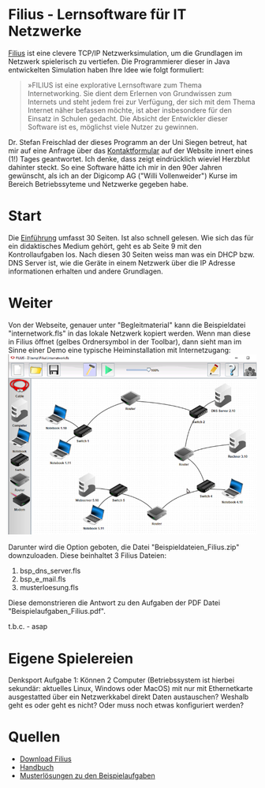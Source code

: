 # Filius - Lernsoftware für IT Netzwerke

[Filius](http://www.lernsoftware-filius.de) ist eine clevere TCP/IP Netzwerksimulation, um die Grundlagen im Netzwerk spielerisch zu vertiefen. Die Programmierer dieser in Java entwickelten Simulation haben Ihre Idee wie folgt formuliert:  

> »FILIUS ist eine explorative Lernsoftware zum Thema Internetworking. Sie
> dient dem Erlernen von Grundwissen zum Internets und steht jedem frei zur
> Verfügung, der sich mit dem Thema Internet näher befassen möchte, ist
> aber insbesondere für den Einsatz in Schulen gedacht. Die Absicht der
> Entwickler dieser Software ist es, möglichst viele Nutzer zu gewinnen. 

Dr. Stefan Freischlad der dieses Programm an der Uni Siegen betreut, hat mir auf eine Anfrage über das [Kontaktformular](http://www.lernsoftware-filius.de/Kontakt) auf der Website innert eines (1!) Tages geantwortet. Ich denke, dass zeigt eindrücklich wieviel Herzblut dahinter steckt. So eine Software hätte ich mir in den 90er Jahren gewünscht, als ich an der Digicomp AG ("Willi Vollenweider") Kurse im Bereich Betriebssyteme und Netzwerke gegeben habe.

# Start

Die [Einführung](http://www.lernsoftware-filius.de/downloads/Einfuehrung_Filius_2015.pdf) umfasst 30 Seiten. Ist also schnell gelesen. Wie sich das für ein didaktisches Medium gehört, geht es ab Seite 9 mit den Kontrollaufgaben los. Nach diesen 30 Seiten weiss man was ein DHCP bzw. DNS Server ist, wie die Geräte in einem Netzwerk über die IP Adresse informationen erhalten und andere Grundlagen.  

# Weiter

Von der Webseite, genauer unter "Begleitmaterial" kann die Beispieldatei "internetwork.fls" in das lokale Netzwerk kopiert werden. Wenn man diese in Filius öffnet (gelbes Ordnersymbol in der Toolbar), dann sieht man im Sinne einer Demo eine typische Heiminstallation mit Internetzugang:  
![Demo-Datei](../images/filius/internetworkfls.png)  

Darunter wird die Option geboten, die Datei "Beispieldateien_Filius.zip" downzuloaden. Diese beinhaltet 3 Filius Dateien:  
1. bsp_dns_server.fls
2. bsp_e_mail.fls
3. musterloesung.fls  

Diese demonstrieren die Antwort zu den Aufgaben der PDF Datei "Beispielaufgaben_Filius.pdf".  

t.b.c. - asap

# Eigene Spielereien

Denksport Aufgabe 1: Können 2 Computer (Betriebssystem ist hierbei sekundär: aktuelles Linux, Windows oder MacOS) mit nur mit Ethernetkarte ausgestatted über ein Netzwerkkabel direkt Daten austauschen? Weshalb geht es oder geht es nicht? Oder muss noch etwas konfiguriert werden?  


# Quellen

* [Download Filius](http://www.lernsoftware-filius.de/Herunterladen)
* [Handbuch](http://www.lernsoftware-filius.de/Begleitmaterial)
* [Musterlösungen zu den Beispielaufgaben](http://www.lernsoftware-filius.de/downloads/Filius_Beispiele_Skript_2015.zip)